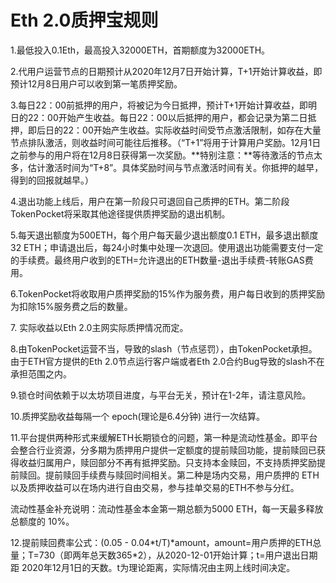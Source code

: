 # Eth 2.0质押宝规则

1.最低投入0.1Eth，最高投入32000ETH，首期额度为32000ETH。

2.代用户运营节点的日期预计从2020年12月7日开始计算，T+1开始计算收益，即预计12月8日用户可以收到第一笔质押奖励。

3.每日22：00前抵押的用户，将被记为今日抵押，预计T+1开始计算收益，即明日的22：00开始产生收益。每日22：00以后抵押的用户，都会记录为第二日抵押，即后日的22：00开始产生收益。实际收益时间受节点激活限制，如存在大量节点排队激活，则收益时间可能往后推移。（“T+1”将用于计算用户奖励。12月1日之前参与的用户将在12月8日获得第一次奖励。**特别注意：**等待激活的节点太多，估计激活时间为“T+8”。具体奖励时间与节点激活时间有关。你抵押的越早，得到的回报就越早。）

4.退出功能上线后，用户在第一阶段只可退回自己质押的ETH。第二阶段TokenPocket将采取其他途径提供质押奖励的退出机制。

5.每天退出额度为500ETH，每个用户每天最少退出额度0.1 ETH，最多退出额度32 ETH；申请退出后，每24小时集中处理一次退回。使用退出功能需要支付一定的手续费。最终用户收到的ETH=允许退出的ETH数量-退出手续费-转账GAS费用。

6.TokenPocket将收取用户质押奖励的15%作为服务费，用户每日收到的质押奖励为扣除15%服务费之后的数量。

7\. 实际收益以Eth 2.0主网实际质押情况而定。

8.由TokenPocket运营不当，导致的slash（节点惩罚），由TokenPocket承担。由于ETH官方提供的Eth 2.0节点运行客户端或者Eth 2.0合约Bug导致的slash不在承担范围之内。

9.锁仓时间依赖于以太坊项目进度，与平台无关，预计在1-2年，请注意风险。

10.质押奖励收益每隔一个 epoch(理论是6.4分钟) 进行一次结算。

11.平台提供两种形式来缓解ETH长期锁仓的问题，第一种是流动性基金。即平台会整合行业资源，分多期为质押用户提供一定额度的提前赎回功能，提前赎回已获得收益归属用户，赎回部分不再有抵押奖励。只支持本金赎回，不支持质押奖励提前赎回。提前赎回手续费与赎回时间相关。第二种是场内交易，用户质押的 ETH 以及质押收益可以在场内进行自由交易，参与挂单交易的ETH不参与分红。

流动性基金补充说明：流动性基金本金第一期总额为5000 ETH，每一天最多释放总额度的 10%。

12.提前赎回费率公式：(0.05 - 0.04\*t/T)\*amount，amount=用户质押的ETH总量；T=730（即两年总天数365\*2），从2020-12-01开始计算；t=用户退出日期距 2020年12月1日的天数。t为理论距离，实际情况由主网上线时间决定。
